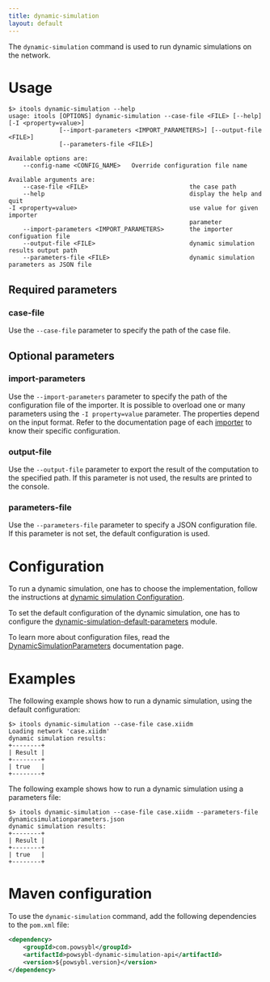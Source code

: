 ```yaml
---
title: dynamic-simulation
layout: default
---
```


The `dynamic-simulation` command is used to run dynamic simulations on the network.

# Usage
```shell
$> itools dynamic-simulation --help
usage: itools [OPTIONS] dynamic-simulation --case-file <FILE> [--help] [-I <property=value>]
              [--import-parameters <IMPORT_PARAMETERS>] [--output-file <FILE>]
              [--parameters-file <FILE>]

Available options are:
    --config-name <CONFIG_NAME>   Override configuration file name

Available arguments are:
    --case-file <FILE>                            the case path
    --help                                        display the help and quit
-I <property=value>                               use value for given importer
                                                  parameter
    --import-parameters <IMPORT_PARAMETERS>       the importer configuation file
    --output-file <FILE>                          dynamic simulation results output path
    --parameters-file <FILE>                      dynamic simulation parameters as JSON file

```

## Required parameters

### case-file
Use the `--case-file` parameter to specify the path of the case file.

## Optional parameters

### import-parameters
Use the `--import-parameters` parameter to specify the path of the configuration file of the importer. It is possible to
overload one or many parameters using the `-I property=value` parameter. The properties depend on the input format.
Refer to the documentation page of each [importer](../iidm/importer/index.md) to know their specific configuration.

### output-file
Use the `--output-file` parameter to export the result of the computation to the specified path. If this parameter is not
used, the results are printed to the console.

### parameters-file
Use the `--parameters-file` parameter to specify a JSON configuration file. If this parameter is not set, the default
configuration is used.

# Configuration
To run a dynamic simulation, one has to choose the implementation, follow the instructions at [dynamic simulation Configuration](../configuration/modules/dynamic-simulation.md).

To set the default configuration of the dynamic simulation, one has to configure the
[dynamic-simulation-default-parameters](../configuration/modules/dynamic-simulation-default-parameters.md) module.

To learn more about configuration files, read the [DynamicSimulationParameters](../configuration/parameters/DynamicSimulationParameters.md) documentation
page.

# Examples
The following example shows how to run a dynamic simulation, using the default configuration:
```shell
$> itools dynamic-simulation --case-file case.xiidm
Loading network 'case.xiidm'
dynamic simulation results:
+--------+
| Result |
+--------+
| true   |
+--------+
```

The following example shows how to run a dynamic simulation using a parameters file:
```shell
$> itools dynamic-simulation --case-file case.xiidm --parameters-file dynamicsimulationparameters.json
dynamic simulation results:
+--------+
| Result |
+--------+
| true   |
+--------+
```

# Maven configuration
To use the `dynamic-simulation` command, add the following dependencies to the `pom.xml` file:
```xml
<dependency>
    <groupId>com.powsybl</groupId>
    <artifactId>powsybl-dynamic-simulation-api</artifactId>
    <version>${powsybl.version}</version>
</dependency>
```
